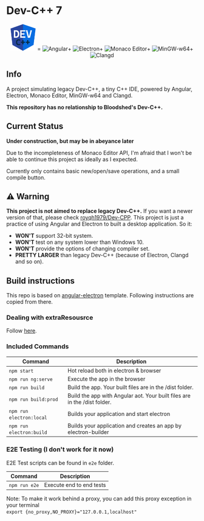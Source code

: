 # Dev-C++ 7
<p align="center">
<img src="./src/assets/icons/favicon.png" height="70" alt="Dev C++ 7"> =
<img src="https://s3.ax1x.com/2021/01/22/sombEd.png" height="70" alt="Angular">+
<img src="https://s3.ax1x.com/2021/01/22/somL4I.png" height="70" alt="Electron">+
<img src="https://s3.ax1x.com/2021/01/22/som7HH.png" height="70" alt="Monaco Editor">+
<img src="https://s3.ax1x.com/2021/01/22/somqUA.png" height="70" alt="MinGW-w64">+
<img src="https://s3.ax1x.com/2021/01/22/somXCt.png" height="70" alt="Clangd">
</p>

## Info

A project simulating legacy Dev-C++, a tiny C++ IDE, powered by Angular, Electron, Monaco Editor, MinGW-w64 and Clangd.

**This repository has no relationship to Bloodshed's Dev-C++.**

## Current Status

**Under construction, but may be in abeyance later**

Due to the incompleteness of Monaco Editor API, I'm afraid that I won't be able to continue this project as ideally as I expected.

Currently only contains basic new/open/save operations, and a small compile button.

## :warning: Warning

**This project is not aimed to replace legacy Dev-C++.** If you want a newer version of that, please check [royqh1979/Dev-CPP](https://github.com/royqh1979/Dev-CPP). This project is just a practice of using Angular and Electron to built a desktop application. So it:
- **WON'T** support 32-bit system.
- **WON'T** test on any system lower than Windows 10.
- **WON'T** provide the options of changing compiler set.
- **PRETTY LARGER** than legacy Dev-C++ (because of Electron, Clangd and so on).

## Build instructions

This repo is based on [angular-electron](https://github.com/maximegris/angular-electron) template. Following instructions are copied from there.

### Dealing with extraResousrce

Follow [here](src/extraResources/README.md).

### Included Commands

| Command                  | Description                                                               |
| ------------------------ | ------------------------------------------------------------------------- |
| `npm start`              | Hot reload both in electron & browser                                     |
| `npm run ng:serve`       | Execute the app in the browser                                            |
| `npm run build`          | Build the app. Your built files are in the /dist folder.                  |
| `npm run build:prod`     | Build the app with Angular aot. Your built files are in the /dist folder. |
| `npm run electron:local` | Builds your application and start electron                                |
| `npm run electron:build` | Builds your application and creates an app by electron-builder            |

### E2E Testing (I don't work for it now)

E2E Test scripts can be found in `e2e` folder.

| Command       | Description              |
| ------------- | ------------------------ |
| `npm run e2e` | Execute end to end tests |

Note: To make it work behind a proxy, you can add this proxy exception in your terminal  
`export {no_proxy,NO_PROXY}="127.0.0.1,localhost"`
